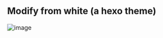 ## Modify from white (a hexo theme)



![image](https://user-images.githubusercontent.com/108573093/201814408-57f92a80-98b9-4019-8efc-8aab9550930c.png)
